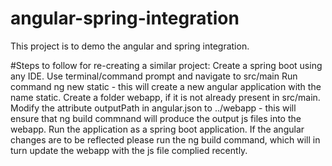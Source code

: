 # angular-spring-integration
This project is to demo the angular and spring integration.

#Steps to follow for re-creating a similar project:
  Create a spring boot using any IDE.
  Use terminal/command prompt and navigate to src/main
  Run command ng new static - this will create a new angular application with the name static. 
  Create a folder webapp, if it is not already present in src/main. 
  Modify the attribute outputPath in angular.json to ../webapp - this will ensure that ng build commnand will produce the output js files into the webapp. 
  Run the application as a spring boot application. If the angular changes are to be reflected please run the ng build command, which will in turn update the webapp with the js file complied recently.
